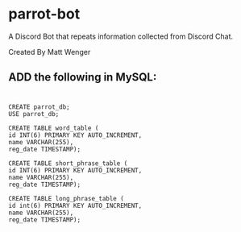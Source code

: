 # parrot-bot
A Discord Bot that repeats information collected from Discord Chat.

Created By Matt Wenger

ADD the following in MySQL:
-----------------------------
#

	CREATE parrot_db;
	USE parrot_db;

	CREATE TABLE word_table (
  	id INT(6) PRIMARY KEY AUTO_INCREMENT,
  	name VARCHAR(255),
  	reg_date TIMESTAMP);

	CREATE TABLE short_phrase_table (
  	id INT(6) PRIMARY KEY AUTO_INCREMENT,
  	name VARCHAR(255),
  	reg_date TIMESTAMP);
  
	CREATE TABLE long_phrase_table (
  	id int(6) PRIMARY KEY AUTO_INCREMENT,
  	name VARCHAR(255),
  	reg_date TIMESTAMP);

